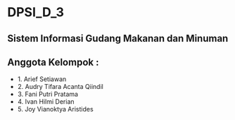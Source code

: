 # DPSI_D_3
<h2>Sistem Informasi Gudang Makanan dan Minuman</h2>
<h2>Anggota Kelompok :</h2>
<ul>
<li>1. Arief Setiawan</li>
<li>2. Audry Tifara Acanta Qiindil</li> 
<li>3. Fani Putri Pratama</li>
<li>4. Ivan Hilmi Derian</li>
<li>5. Joy Vianoktya Aristides</li>
</ul>
